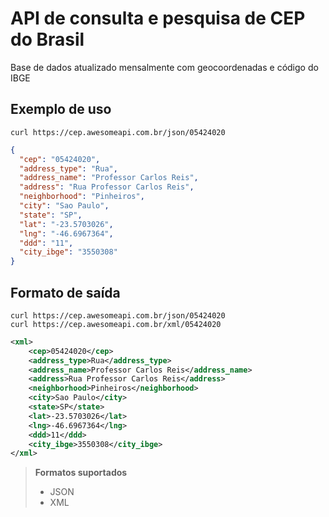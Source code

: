 # API de consulta e pesquisa de CEP do Brasil
Base de dados atualizado mensalmente com geocoordenadas e código do IBGE

## Exemplo de uso

```
curl https://cep.awesomeapi.com.br/json/05424020
```
```json
{
  "cep": "05424020",
  "address_type": "Rua",
  "address_name": "Professor Carlos Reis",
  "address": "Rua Professor Carlos Reis",
  "neighborhood": "Pinheiros",
  "city": "Sao Paulo",
  "state": "SP",
  "lat": "-23.5703026",
  "lng": "-46.6967364",
  "ddd": "11",
  "city_ibge": "3550308"
}
```

## Formato de saída
```
curl https://cep.awesomeapi.com.br/json/05424020
curl https://cep.awesomeapi.com.br/xml/05424020
```
```xml
<xml>
    <cep>05424020</cep>
    <address_type>Rua</address_type>
    <address_name>Professor Carlos Reis</address_name>
    <address>Rua Professor Carlos Reis</address>
    <neighborhood>Pinheiros</neighborhood>
    <city>Sao Paulo</city>
    <state>SP</state>
    <lat>-23.5703026</lat>
    <lng>-46.6967364</lng>
    <ddd>11</ddd>
    <city_ibge>3550308</city_ibge>
</xml>

```
> **Formatos suportados**
> - JSON
> - XML
